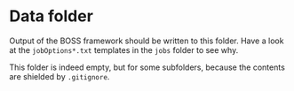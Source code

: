 Data folder
====================

Output of the BOSS framework should be written to this folder. Have a look at the `jobOptions*.txt` templates in the `jobs` folder to see why.

This folder is indeed empty, but for some subfolders, because the contents are shielded by `.gitignore`.